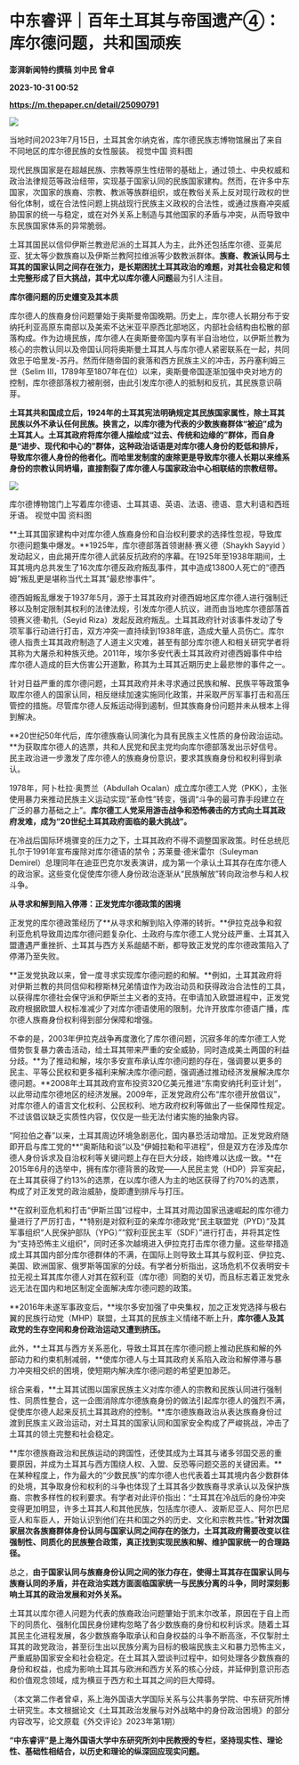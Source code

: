 # 中东睿评｜百年土耳其与帝国遗产④：库尔德问题，共和国顽疾
**澎湃新闻特约撰稿 刘中民 曾卓**

**2023-10-31 00:52**

**https://m.thepaper.cn/detail/25090791**

![](https://imagecloud.thepaper.cn/thepaper/image/276/29/250.jpg)

当地时间2023年7月15日，土耳其舍尔纳克省，库尔德民族志博物馆展出了来自不同地区的库尔德民族的女性服装。 视觉中国 资料图

现代民族国家是在超越民族、宗教等原生性纽带的基础上，通过领土、中央权威和政治法律规范等政治纽带，实现基于国家认同的民族国家建构。然而，在许多中东国家，次国家的族裔、宗教、教派等族群组织，或在教俗关系上反对现行政权的世俗化体制，或在合法性问题上挑战现行民族主义政权的合法性，或通过族裔冲突威胁国家的统一与稳定，或在对外关系上制造与其他国家的矛盾与冲突，从而导致中东民族国家体系的异常脆弱。

土耳其国民以信仰伊斯兰教逊尼派的土耳其人为主，此外还包括库尔德、亚美尼亚、犹太等少数族裔以及伊斯兰教阿拉维派等少数教派群体。**族裔、教派认同与土耳其的国家认同之间存在张力，是长期困扰土耳其政治的难题，对其社会稳定和领土完整形成了巨大挑战，**其中尤以**库尔德人问题**最为引人注目。

**库尔德问题的历史嬗变及其本质**

库尔德人的族裔身份问题肇始于奥斯曼帝国晚期。历史上，库尔德人长期分布于安纳托利亚高原东南部以及美索不达米亚平原西北部地区，内部社会结构由松散的部落构成。作为边境民族，库尔德人在奥斯曼帝国内享有半自治地位，以伊斯兰教为核心的宗教认同以及帝国认同将奥斯曼土耳其人与库尔德人紧密联系在一起，共同效忠于哈里发-苏丹。然而伴随帝国的衰落和西方民族主义的冲击，苏丹塞利姆三世（Selim III，1789年至1807年在位）以来，奥斯曼帝国逐渐加强中央对地方的控制，库尔德部落权力被削弱，由此引发库尔德人的抵制和反抗，其民族意识萌芽。

**土耳其共和国成立后，1924年的土耳其宪法明确规定其民族国家属性，除土耳其民族以外不承认任何民族。换言之，以库尔德为代表的少数族裔群体“被迫”成为土耳其人。**土耳其政府将库尔德人描绘成“过去、传统和边缘的”群体，而自身是“进步、现代和中心的”群体，这种政治话语是对库尔德人身份的贬低和排斥，导致库尔德人身份的他者化。而**哈里发制度的废除更是导致库尔德人长期以来维系身份的宗教认同坍塌，直接割裂了库尔德人与国家政治中心相联结的宗教纽带。**

![](https://imagecloud.thepaper.cn/thepaper/image/276/31/207.jpg)

库尔德博物馆门上写着库尔德语、土耳其语、英语、法语、德语、意大利语和西班牙语。 视觉中国 资料图

**土耳其国家建构中对库尔德人族裔身份和自治权利要求的选择性忽视，导致库尔德问题集中爆发。**1925年，库尔德部落首领谢赫·赛义德（Shaykh Sayyid ）发动起义，由此揭开库尔德人武装反抗政府的序幕。在1925年至1938年期间，土耳其境内总共发生了16次库尔德反政府叛乱事件，其中造成13800人死亡的“德西姆”叛乱更是堪称当代土耳其“最悲惨事件”。

德西姆叛乱爆发于1937年5月，源于土耳其政府对德西姆地区库尔德人进行强制迁移以及制定限制其权利的法律法规，引发库尔德人抗议，进而由当地库尔德部落首领赛义德·勒扎（Seyid Riza）发起反政府叛乱。土耳其政府针对该事件发动了专项军事行动进行打击，双方冲突一直持续到1938年底，造成大量人员伤亡。库尔德人指责土耳其政府制造了人道主义灾难，甚至有部分库尔德人和相关研究学者将其称为大屠杀和种族灭绝。2011年，埃尔多安代表土耳其政府对德西姆事件中给库尔德人造成的巨大伤害公开道歉，称其为土耳其近期历史上最悲惨的事件之一。

针对日益严重的库尔德问题，土耳其政府并未寻求通过民族和解、民族平等政策争取库尔德人的国家认同，相反继续加速实施同化政策，并采取严厉军事打击和高压管控的措施。尽管库尔德人反叛运动得到遏制，但其族裔身份问题并未从根本上得到解决。

**20世纪50年代后，库尔德族裔认同演化为具有民族主义性质的身份政治运动。**为获取库尔德人的选票，共和人民党和民主党均向库尔德部落发出示好信号。民主政治进一步激发了库尔德人的族裔身份意识，要求其族裔身份和权利得到承认。

1978年，阿卜杜拉·奥贾兰（Abdullah Ocalan）成立库尔德工人党（PKK），主张使用暴力来推动民族主义运动实现“革命性”转变，强调“斗争的最可靠手段建立在广泛的暴力基础之上”。**库尔德工人党采用游击战争和恐怖袭击的方式向土耳其政府发难，成为“20世纪土耳其政府面临的最大挑战”。**

在冷战后国际环境骤变的压力之下，土耳其政府不得不调整国家政策。时任总统厄扎尔于1991年宣布废除对库尔德语的禁令；苏莱曼·德米雷尔（Suleyman Demirel）总理同年在迪亚巴克尔发表演讲，成为第一个承认土耳其存在库尔德人的政治家。这些变化促使库尔德人身份政治逐渐从“民族解放”转向政治参与和人权斗争。

**从寻求和解到陷入停滞：正发党库尔德政策的困境**

正发党的库尔德政策经历了**从寻求和解到陷入停滞的转折。**伊拉克战争和叙利亚危机导致周边库尔德问题复杂化、土政府与库尔德工人党分歧严重、土耳其入盟遭遇严重挫折、土耳其与西方关系龃龉不断，都导致正发党的库尔德政策陷入了停滞乃至失败。

**正发党执政以来，曾一度寻求实现库尔德问题的和解。**例如，土耳其政府将对伊斯兰教的共同信仰和穆斯林兄弟情谊作为政治动员和获得政治合法性的工具，以获得库尔德社会保守派和伊斯兰主义者的支持。在申请加入欧盟进程中，正发党政府根据欧盟人权标准减少了对库尔德语使用的限制，允许开放库尔德语广播，库尔德人族裔身份权利得到部分保障和增强。

不幸的是，2003年伊拉克战争再度激化了库尔德问题，沉寂多年的库尔德工人党借势恢复暴力袭击活动，给土耳其带来严重的安全威胁，同时造成美土两国的利益分歧。**为了推动和解，埃尔多安宣布承认库尔德问题的存在，强调要以更多的民主、平等公民权和更多福利来解决库尔德问题，强调通过推动经济发展解决库尔德问题。**2008年土耳其政府宣布投资320亿美元推进“东南安纳托利亚计划”，以此带动库尔德地区的经济发展。2009年，正发党政府公布“库尔德开放倡议”，对库尔德人的语言文化权利、公民权利、地方政府权利等做出了一些保障性规定。不过该倡议缺乏实质性内容，仅仅是一些无法付诸实施的抽象内容。

“阿拉伯之春”以来，土耳其周边环境急剧恶化，国内暴恐活动增加。正发党政府随即开启与库工党的**“奥斯陆和谈”以及“伊姆拉勒和平进程”，但是双方在涉及库尔德人身份诉求及自治权利等关键问题上存在巨大分歧，始终难以达成一致。**在2015年6月的选举中，拥有库尔德背景的政党——人民民主党（HDP）异军突起，在土耳其获得了约13%的选票，在以库尔德人为主的地区获得了约70%的选票，构成了对正发党的政治威胁，旋即遭到排斥与打压。

**在叙利亚危机和打击“伊斯兰国”过程中，土耳其对周边国家迅速崛起的库尔德力量进行了严厉打击，**特别是对叙利亚的亲库尔德政党“民主联盟党（PYD）”及其军事组织“人民保护部队（YPG）”“叙利亚民主军（SDF）”进行打击，并将其定性为“支持恐怖主义组织”，同时还多次越境进入伊拉克打击库尔德力量。这些举措造成土耳其国内部分库尔德群体的不满，在国际上则导致土耳其与叙利亚、伊拉克、美国、欧洲国家、俄罗斯等国家的分歧。有学者分析指出，这场危机不仅表明安卡拉无视土耳其库尔德人对其在叙利亚（库尔德）同胞的关切，而且标志着正发党永远无法在国内和地区制定全面解决库尔德问题的政策。

**2016年未遂军事政变后，**埃尔多安加强了中央集权，加之正发党选择与极右翼的民族行动党（MHP）联盟，土耳其的民族主义情绪不断上升，**库尔德人及其政党的生存空间和身份政治运动又遭到挤压。**

此外，**土耳其与西方关系恶化，导致土耳其在库尔德问题上推动民族和解的外部动力和约束机制减弱，**使库尔德人与土耳其政府关系陷入政治和解停滞与暴力冲突相交织的困境，使短期内解决库尔德问题的希望更加渺茫。

综合来看，**土耳其试图以国家民族主义对库尔德人的宗教和民族认同进行强制性、同质性整合，这一企图消除库尔德族裔身份的做法引起库尔德人的强烈不满，促使库尔德人起来反抗土耳其政府的控制。**库尔德族裔政治从表达族裔身份过渡到民族主义政治运动，对土耳其的国家认同和国家安全构成了严峻挑战，冲击了土耳其的领土完整和社会稳定。

**库尔德族裔政治和民族运动的跨国性，还使其成为土耳其与诸多邻国交恶的重要原因，并成为土耳其与西方围绕人权、入盟、反恐等问题交恶的关键因素。**在某种程度上，作为最大的“少数民族”的库尔德人也代表着土耳其境内各少数群体的处境，其争取身份和权利的斗争也体现了土耳其各少数族裔寻求承认以及保护族裔、宗教多样性的权利要求。有学者对此评价指出：“土耳其在冷战后的身份冲突变得更加明显，许多土耳其人和其他民族，包括库尔德人、波斯尼亚人、阿尔巴尼亚人和车臣人，开始认识到他们在共和国之外的历史、文化和宗教共性。”**针对次国家层次各族裔群体身份认同与国家认同之间存在的张力，土耳其政府需要改变以往强制性、同质化的民族整合政策，真正找到实现民族和解、维护国家统一的合理路径。**

总之，**由于国家认同与族裔身份认同之间的张力存在，使得土耳其存在国家认同与族裔认同的矛盾，并在政治实践方面面临国家统一与民族分离的斗争，同时深刻影响土耳其的政治发展和对外关系。**

土耳其以库尔德人问题为代表的族裔政治问题肇始于凯末尔改革，原因在于自上而下的同质化、强制化国民身份建构忽略了各少数族裔的身份和权利诉求。随着土耳其民主化进程发展，各少数族裔争取承认和自身权益的斗争不断高涨，不仅掣肘土耳其的政党政治，甚至衍生出以民族分离为目标的极端民族主义和暴力恐怖主义，严重威胁国家安全和社会稳定。在土耳其入盟谈判过程中，如何处理各少数族裔的身份和权益，也成为影响土耳其与欧洲和西方关系的核心分歧，并延伸到意识形态和价值观念领域，成为横亘于西方和土耳其之间的巨大障碍。

（本文第二作者曾卓，系上海外国语大学国际关系与公共事务学院、中东研究所博士研究生。本文根据论文《土耳其政治发展与对外战略中的身份政治困境》的部分内容改写，论文原载《外交评论》2023年第1期）

**“中东睿评”是上海外国语大学中东研究所刘中民教授的专栏，坚持现实性、理论性、基础性相结合，以历史和理论的纵深回应现实问题。**